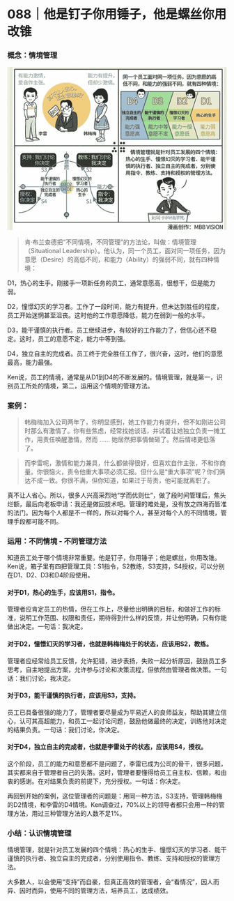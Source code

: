 # 088｜他是钉子你用锤子，他是螺丝你用改锥

### 概念：情境管理

![](img/2501c35a6ccecdf6ec1042973e49ba68.jpg)

> 肯·布兰查德把“不同情境，不同管理”的方法论，叫做：情境管理（Situational Leadership）。他认为，同一个员工，面对同一项任务，因为意愿（Desire）的高低不同，和能力（Ability）的强弱不同，就有四种情境：

D1，热心的生手。刚接手一项新任务的员工，通常意愿高，很想干，但是能力弱。

D2，憧憬幻灭的学习者。工作了一段时间，能力有提升，但未达到胜任的程度，员工开始迷惘甚至沮丧。这时他的工作意愿降低，能力在弱到一般的水平。

D3，能干谨慎的执行者。员工继续进步，有较好的工作能力了，但信心还不稳定。这时，员工的意愿不定，能力中等到强。

D4，独立自主的完成者。员工终于完全胜任工作了，很兴奋，这时，他们的意愿最高，能力最强。

Ken说，员工的情境，通常是从D1到D4的不断发展的。情境管理，就是第一，识别员工所处的情境，第二，运用这个情境的管理方法。

### 案例：

> 韩梅梅加入公司两年了，你明显感到，她工作能力有提升，但不如刚进公司时那么有激情了。你有些焦虑，经常找她谈话，并试着让她独立负责一摊工作，用责任唤醒激情，然而 …… 她居然把事情做砸了。然后情绪更低落了。

> 而李雷呢，激情和能力兼具，什么都做得很好，但喜欢自作主张，不和你商量。你很恼火，责令他重大事项必须汇报。但什么是“重大事项”呢？你们俩达不成一致。你很不满，但你知道，如果过于苛责，他可能就离职了。

真不让人省心。所以，很多人兴高采烈地“学而优则仕”，做了段时间管理后，焦头烂额，最后向老板申请：我还是做回技术吧。管理的难处是，没有放之四海而皆准的法门。因为每个人都是不一样的，所以对每个人，甚至对每个人的不同情境，管理手段都可能不同。

### 运用：不同情境 - 不同管理方法

知道员工处于哪个情境非常重要。他是钉子，你用锤子；他是螺丝，你用改锥。Ken说，箱子里有四把管理工具：S1指令，S2教练，S3支持，S4授权，可以分别在D1、D2、D3和D4阶段使用。

#### 对于D1，热心的生手，应该用S1，指令。

管理者应肯定员工的热情，但在工作上，尽量给出明确的目标，和做好工作的标准，说明工作范围、权限和责任，期待得到什么样的反馈，并让他明确，只有你能做出决定。一句话：我决定。

#### 对于D2，憧憬幻灭的学习者，也就是韩梅梅处于的状态，应该用S2，教练。

管理者应经常给员工反馈，允许犯错，进步表扬，失败一起分析原因，鼓励员工多思考，自主地提出方案，允许参与讨论和决策流程，但依然由管理者做决策。一句话：我们讨论，我决定。

#### 对于D3，能干谨慎的执行者，应该用S3，支持。

员工已具备很强的能力了，管理者要尽量成为平易近人的良师益友，帮助其建立信心，认可其高超能力，和员工一起讨论问题，鼓励他做最终的决定，训练他对决定的结果负责。一句话：我们讨论，你决定。

#### 对于D4，独立自主的完成者，也就是李雷处于的状态，应该用S4，授权。

这个阶段，员工的能力和意愿都不是问题了，李雷已成为公司的骨干，很多问题，其实都来自于管理者自己的失落。这时，管理者要懂得给员工自主权、信赖，和由衷的感谢。在对结果负责的前提下，充分授权。一句话：你决定。

再回到开始的案例，这位管理者的问题是：用同一种方法，S3支持，管理韩梅梅的D2情境，和李雷的D4情境。Ken调查过，70%以上的领导者都只会用一种的管理方法，用过三种管理方法的人数不足1%。

### 小结：认识情境管理

情境管理，就是针对员工发展的四个情境：热心的生手、憧憬幻灭的学习者、能干谨慎的执行者、独立自主的完成者，分别使用指令、教练、支持和授权的管理方法。

大多数人，以会使用“支持”而自豪，但真正高效的管理者，会“看情况”，因人而异、因时而异，使用不同的管理方法，培养员工，达成绩效。